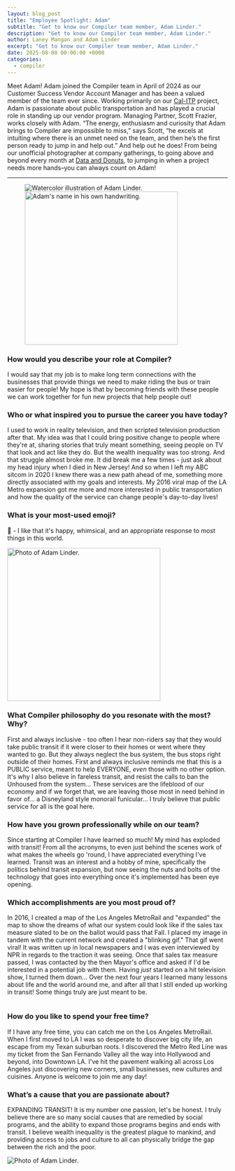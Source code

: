 ```yaml
---
layout: blog_post
title: "Employee Spotlight: Adam"
subtitle: "Get to know our Compiler team member, Adam Linder."
description: "Get to know our Compiler team member, Adam Linder."
author: Laney Mangan and Adam Linder
excerpt: "Get to know our Compiler team member, Adam Linder."
date: 2025-08-08 00:00:00 +0000
categories:
  - compiler
---
```


Meet Adam! Adam joined the Compiler team in April of 2024 as our Customer Success Vendor Account Manager and has been a valued member of the team ever since. Working primarily on our [Cal-ITP](https://www.calitp.org/) project, Adam is passionate about public transportation and has played a crucial role in standing up our vendor program. Managing Partner, Scott Frazier, works closely with Adam. “The energy, enthusiasm and curiosity that Adam brings to Compiler are impossible to miss,” says Scott, “he excels at intuiting where there is an unmet need on the team, and then he’s the first person ready to jump in and help out.” And help out he does! From being our unofficial photographer at company gatherings, to going above and beyond every month at [Data and Donuts](https://datadonuts.la/), to jumping in when a project needs more hands–you can always count on Adam!

---

<figure>
    <img src="/assets/team_members/adam-linder.png" alt="Watercolor illustration of Adam Linder." />
    <img src="/assets/blog/adam-handwriting.png" alt="Adam's name in his own handwriting." width="350" />
</figure>

### How would you describe your role at Compiler?

I would say that my job is to make long term connections with the businesses that provide things we need to make riding the bus or train easier for people! My hope is that by becoming friends with these people we can work together for fun new projects that help people out!

### Who or what inspired you to pursue the career you have today?

I used to work in reality television, and then scripted television production after that. My idea was that I could bring positive change to people where they're at, sharing stories that truly meant something, seeing people on TV that look and act like they do. But the wealth inequality was too strong. And that struggle almost broke me. It did break me a few times - just ask about my head injury when I died in New Jersey! And so when I left my ABC sitcom in 2020 I knew there was a new path ahead of me, something more directly associated with my goals and interests. My 2016 viral map of the LA Metro expansion got me more and more interested in public transportation and how the quality of the service can change people's day-to-day lives!

### What is your most-used emoji?

🤪 - I like that it's happy, whimsical, and an appropriate response to most things in this world.

<img src="/assets/blog/2025/2025-08-adam-3.jpg" alt="Photo of Adam Linder." width="350">

### What Compiler philosophy do you resonate with the most? Why?

First and always inclusive - too often I hear non-riders say that they would take public transit if it were closer to their homes or went where they wanted to go. But they always neglect the bus system, the bus stops right outside of their homes. First and always inclusive reminds me that this is a PUBLIC service, meant to help EVERYONE, _even_ those with no other option. It's why I also believe in fareless transit, and resist the calls to ban the Unhoused from the system... These services are the lifeblood of our economy and if we forget that, we are leaving those most in need behind in favor of... a Disneyland style monorail funicular... I truly believe that public service for all is the goal here.

### How have you grown professionally while on our team?

Since starting at Compiler I have learned so much! My mind has exploded with transit! From all the acronyms, to even just behind the scenes work of what makes the wheels go 'round, I have appreciated everything I've learned. Transit was an interest and a hobby of mine, specifically the politics behind transit expansion, but now seeing the nuts and bolts of the technology that goes into everything once it's implemented has been eye opening.

### Which accomplishments are you most proud of?

In 2016, I created a map of the Los Angeles MetroRail and "expanded" the map to show the dreams of what our system could look like if the sales tax measure slated to be on the ballot would pass that Fall. I placed my image in tandem with the current network and created a "blinking gif." That gif went viral! It was written up in local newspapers and I was even interviewed by NPR in regards to the traction it was seeing. Once that sales tax measure passed, I was contacted by the then Mayor's office and asked if I'd be interested in a potential job with them. Having _just_ started on a hit television show, I turned them down... Over the next four years I learned many lessons about life and the world around me, and after all that I still ended up working in transit! Some things truly are just meant to be.

<img src="/assets/blog/2025/2025-08-adam-la-metrorail-measure-m.jpg" alt="">

### How do you like to spend your free time?

If I have any free time, you can catch me on the Los Angeles MetroRail. When I first moved to LA I was so desperate to discover big city life, an escape from my Texan suburban roots. I discovered the Metro Red Line was my ticket from the San Fernando Valley all the way into Hollywood and beyond, into Downtown LA. I've hit the pavement walking all across Los Angeles just discovering new corners, small businesses, new cultures and cuisines. Anyone is welcome to join me any day!

### What’s a cause that you are passionate about?

EXPANDING TRANSIT! It is my number one passion, let's be honest. I truly believe there are so many social causes that are remedied by social programs, and the ability to expand those programs begins and ends with transit. I believe wealth inequality is the greatest plague to mankind, and providing access to jobs and culture to all can physically bridge the gap between the rich and the poor.

<img src="/assets/blog/2025/2025-08-adam-1.jpg" alt="Photo of Adam Linder.">
